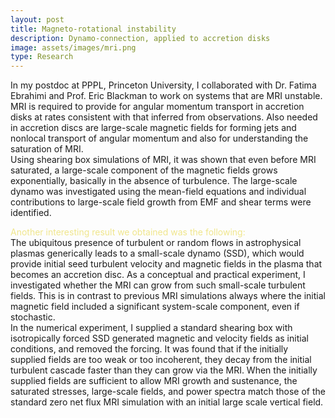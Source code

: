 ```yaml
---
layout: post
title: Magneto-rotational instability
description: Dynamo-connection, applied to accretion disks
image: assets/images/mri.png
type: Research
---
```

<p>
In my postdoc at PPPL, Princeton University, I collaborated with Dr. Fatima Ebrahimi and Prof. Eric Blackman to work on systems that are MRI unstable.
<br>
MRI is required to provide for angular momentum transport in accretion disks at rates consistent with that inferred from observations. Also needed in accretion discs are large-scale magnetic fields for forming jets and 
nonlocal transport of angular momentum and also for understanding the saturation of MRI.
<br>
Using shearing box simulations of MRI, it was shown that even before MRI saturated, a large-scale component of the magnetic fields 
grows exponentially, basically in the absence of turbulence. The large-scale dynamo was investigated using the mean-field equations 
and individual contributions to large-scale field growth from EMF and shear terms were identified.
</p>
<p><span style="color:khaki">Another interesting result we obtained was the following:</span><br>
The ubiquitous presence of turbulent or random flows in astrophysical plasmas generically leads to a small-scale dynamo (SSD), which would
provide initial seed turbulent velocity and magnetic fields in the plasma that becomes an accretion disc. 
As a conceptual and practical experiment, I investigated whether the MRI can grow from such small-scale turbulent fields.
This is in contrast to previous MRI simulations always where the initial magnetic field included a significant system-scale component, even if stochastic.
<br>
In the numerical experiment, I supplied a standard shearing box with isotropically forced SSD generated magnetic and velocity fields as initial conditions, and removed the
forcing. It was found that if the initially supplied fields are too weak or too incoherent, they decay from the initial
turbulent cascade faster than they can grow via the MRI. When the initially supplied fields are sufficient to
allow MRI growth and sustenance, the saturated stresses, large-scale fields, and power spectra match those
of the standard zero net flux MRI simulation with an initial large scale vertical field.
<br>
<br>
<span class="image">
    <img src="{{ site.baseurl }}/assets/images/mri.png" alt="">
	<i><strong style="color:khaki"></strong></i>
<span>
